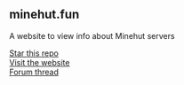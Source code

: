## minehut.fun
A website to view info about Minehut servers

[Star this repo](https://github.com/danielgulic/minehut.fun/stargazers)  
[Visit the website](https://minehut.fun)  
[Forum thread](https://forums.minehut.com/forums/t/5c15d49743ff113c0ca5590f)  

